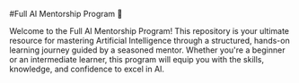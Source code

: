 #Full AI Mentorship Program 🚀

Welcome to the Full AI Mentorship Program! This repository is your ultimate resource for mastering Artificial Intelligence through a structured, hands-on learning journey guided by a seasoned mentor. Whether you're a beginner or an intermediate learner, this program will equip you with the skills, knowledge, and confidence to excel in AI.
